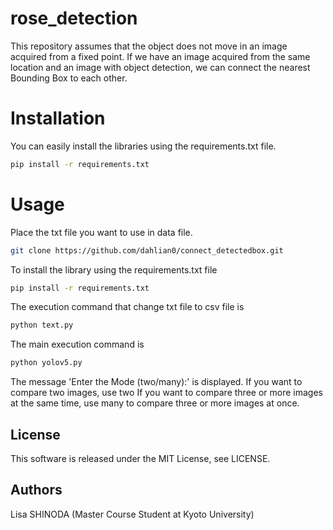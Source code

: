 # rose_detection
This repository assumes that the object does not move in an image acquired from a fixed point.
If we have an image acquired from the same location and an image with object detection, we can connect the nearest Bounding Box to each other.


# Installation
You can easily install the libraries using the requirements.txt file.
```bash
pip install -r requirements.txt
```

# Usage
Place the txt file you want to use in data file.

```bash
git clone https://github.com/dahlian0/connect_detectedbox.git
```
To install the library using the requirements.txt file
```bash
pip install -r requirements.txt
```
The execution command that change txt file to csv file is
```bash
python text.py
```
The main execution command is
```bash
python yolov5.py
```
The message 'Enter the Mode (two/many):' is displayed.
If you want to compare two images, use two
If you want to compare three or more images at the same time, use many
to compare three or more images at once.

## License
This software is released under the MIT License, see LICENSE.

## Authors
Lisa SHINODA (Master Course Student at Kyoto University)


